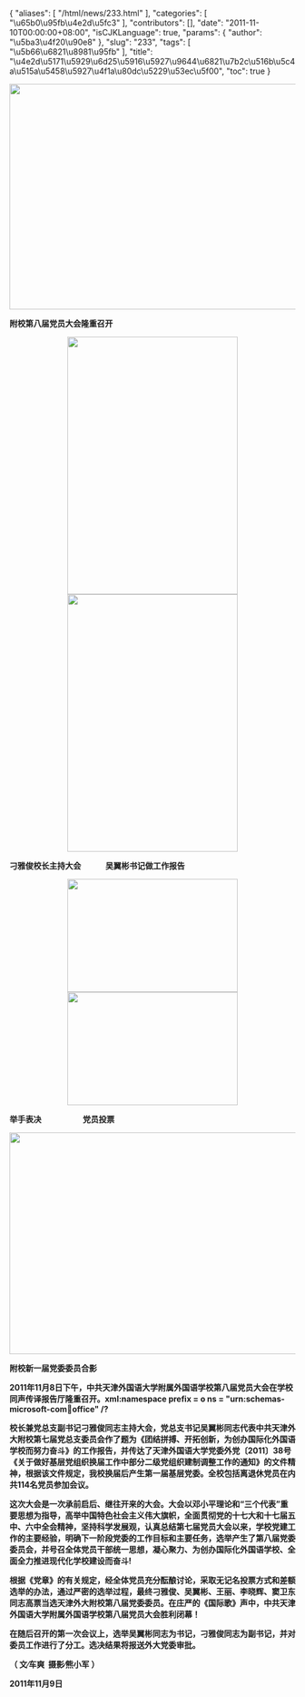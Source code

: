 {
    "aliases": [
        "/html/news/233.html"
    ],
    "categories": [
        "\u65b0\u95fb\u4e2d\u5fc3"
    ],
    "contributors": [],
    "date": "2011-11-10T00:00:00+08:00",
    "isCJKLanguage": true,
    "params": {
        "author": "\u5ba3\u4f20\u90e8"
    },
    "slug": "233",
    "tags": [
        "\u5b66\u6821\u8981\u95fb"
    ],
    "title": "\u4e2d\u5171\u5929\u6d25\u5916\u5927\u9644\u6821\u7b2c\u516b\u5c4a\u515a\u5458\u5927\u4f1a\u80dc\u5229\u53ec\u5f00",
    "toc": true
}
   


<img
    src="https://cdn.tfls.online/mirror/full/3cec1b642b2c2785c703e6e60b34aa3ce314789d.jpg"
    style="display:block;margin-left:auto;margin-right:auto;"
    decoding="async"
    fetchpriority="auto"
    loading="lazy"
    height="397"
    width="600"
/>

**附校第八届党员大会隆重召开**


<img
    src="https://cdn.tfls.online/mirror/full/7d9fbcf33f336ac93ab9ceba6dab1729608fe12c.jpg"
    style="display:block;margin-left:auto;margin-right:auto;"
    decoding="async"
    fetchpriority="auto"
    loading="lazy"
    height="453"
    width="300"
/>
<img
    src="https://cdn.tfls.online/mirror/full/60e1c7065838d0560f0e6ad129f676910b81cad9.jpg"
    style="display:block;margin-left:auto;margin-right:auto;"
    decoding="async"
    fetchpriority="auto"
    loading="lazy"
    height="453"
    width="300"
/>

**刁雅俊校长主持大会             吴翼彬书记做工作报告**


<img
    src="https://cdn.tfls.online/mirror/full/1652ac6536a20cc629762da63209c45bc3e3c369.jpg"
    style="display:block;margin-left:auto;margin-right:auto;"
    decoding="async"
    fetchpriority="auto"
    loading="lazy"
    height="199"
    width="300"
/>
<img
    src="https://cdn.tfls.online/mirror/full/57c5a6081241b74b302d466e9f8073bfab0c3c32.jpg"
    style="display:block;margin-left:auto;margin-right:auto;"
    decoding="async"
    fetchpriority="auto"
    loading="lazy"
    height="199"
    width="300"
/>

**举手表决                      党员投票**


<img
    src="https://cdn.tfls.online/mirror/full/28262627c42249e3e60ef779ed0db4c3239bc1b1.jpg"
    style="display:block;margin-left:auto;margin-right:auto;"
    decoding="async"
    fetchpriority="auto"
    loading="lazy"
    height="390"
    width="600"
/>

 **附校新一届党委委员合影**

**2011年11月8日下午，中共天津外国语大学附属外国语学校第八届党员大会在学校同声传译报告厅隆重召开。xml:namespace prefix = o ns = "urn:schemas-microsoft-com:office:office" /?**

**校长兼党总支副书记刁雅俊同志主持大会，党总支书记吴翼彬同志代表中共天津外大附校第七届党总支委员会作了题为《团结拼搏、开拓创新，为创办国际化外国语学校而努力奋斗》的工作报告，并传达了天津外国语大学党委外党〔2011〕38号《关于做好基层党组织换届工作中部分二级党组织建制调整工作的通知》的文件精神，根据该文件规定，我校换届后产生第一届基层党委。全校包括离退休党员在内共114名党员参加会议。**

**这次大会是一次承前启后、继往开来的大会。大会以邓小平理论和“三个代表”重要思想为指导，高举中国特色社会主义伟大旗帜，全面贯彻党的十七大和十七届五中、六中全会精神，坚持科学发展观，认真总结第七届党员大会以来，学校党建工作的主要经验，明确下一阶段党委的工作目标和主要任务，选举产生了第八届党委委员会，并号召全体党员干部统一思想，凝心聚力、为创办国际化外国语学校、全面全力推进现代化学校建设而奋斗!**

**根据《党章》的有关规定，经全体党员充分酝酿讨论，采取无记名投票方式和差额选举的办法，通过严密的选举过程，最终刁雅俊、吴翼彬、王丽、李晓辉、窦卫东同志高票当选天津外大附校第八届党委委员。在庄严的《国际歌》声中，中共天津外国语大学附属外国语学校第八届党员大会胜利闭幕！**

**在随后召开的第一次会议上，选举吴翼彬同志为书记，刁雅俊同志为副书记，并对委员工作进行了分工。选决结果将报送外大党委审批。**

**（ 文∕车爽  摄影∕熊小军 ）**

**2011年11月9日**

